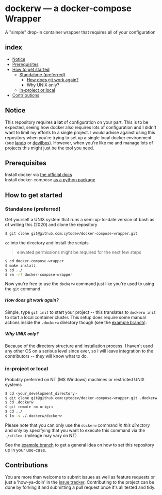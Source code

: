 # dockerw — a docker-compose Wrapper
A "simple" drop-in container wrapper that requires all of your configuration

## index
- [Notice](#Notice)
- [Prerequisites](#Prerequisites)
- [How to get started](#How-to-get-started)
    - [Standalone (preferred)](#Standalone-(preferred))
        - [How does git work again?](#How-does-git-work-again?)
        - [Why UNIX only?](#Why-UNIX-only?)
    - [In-project or local](#in-project-or-local)
- [Contributions](#Contributions)

## Notice
This repository requires **a lot** of configuration on your part. This is to be expected, seeing how docker also requires lots of configuration and I didn't want to limit my efforts to a single project. I would advise against using this repository when you're trying to set up a single local docker environment (see [lando](https://lando.dev/) or [devilbox](http://devilbox.org/)). However, when you're like me and manage lots of projects this might just be the tool you need.

## Prerequisites
Install docker via [the official docs](https://docs.docker.com/install/)  
Install docker-compose [as a python package](https://pypi.org/project/docker-compose/)  

## How to get started
### Standalone (preferred)
Get yourself a UNIX system that runs a semi up-to-date version of bash as of writing this (2020) and clone the repository
```bash
$ git clone git@github.com:cytodev/docker-compose-wrapper.git
```

`cd` into the directory and install the scripts

> elevated permissions might be required for the next few steps

```bash
$ cd docker-compose-wrapper
$ make install
$ cd ../
$ rm -rf docker-compose-wrapper
```

Now you're free to use the `dockerw` command just like you're used to using the `git` command.

##### How does git work again?
Simple, type `git init` to start your project -- this translates to `dockerw init` to start a local container cluster. This setup does require some manual actions inside the `.dockerw` directory though (see the [example branch](https://github.com/CytoDev/docker-compose-wrapper/tree/example)).

##### Why UNIX only?
Because of the directory structure and installation process. I haven't used any other OS on a serious level since ever, so I will leave integration to the contributors -- they will know what to do.

### in-project or local
Probably preferred on NT (MS Windows) machines or restricted UNIX systems

```bash
$ cd <your_development_directory>
$ git clone git@github.com:cytodev/docker-compose-wrapper.git .dockerw
$ cd .dockerw
$ git remote rm origin
$ cd ../
$ ln -s ./.dockerw/dockerw
```

Please note that you can only use the `dockerw` command _in this directory_ and only by specifying that you want to execute this command via the `./<file>`. (mileage
 may vary on NT)

See the [example branch](https://github.com/CytoDev/docker-compose-wrapper/tree/example) to get a general idea on how to set this repository up in your use-case.

## Contributions
You are more than welcome to submit issues as well as feature requests or just a 'how-ya-doin' in the [issue tracker](https://github.com/CytoDev/python-sdwc/issues/new). Contributing to the project can be done by forking it and submitting a pull request once it's all tested and tidy.
